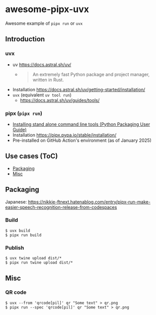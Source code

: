# awesome-pipx-uvx
Awesome example of `pipx run` or `uvx`

## Introduction

### uvx

* uv https://docs.astral.sh/uv/
    * >An extremely fast Python package and project manager, written in Rust.
* Installation https://docs.astral.sh/uv/getting-started/installation/
* `uvx` (equivalent `uv tool run`)
    * https://docs.astral.sh/uv/guides/tools/

### pipx (`pipx run`)

* [Installing stand alone command line tools (Python Packaging User Guide)](https://packaging.python.org/en/latest/guides/installing-stand-alone-command-line-tools/)
* Installation https://pipx.pypa.io/stable/installation/
* Pre-installed on GitHub Action's environment (as of January 2025)

## Use cases (ToC)

* [Packaging](#Packaging)
* [Misc](#Misc)

## Packaging

Japanese: https://nikkie-ftnext.hatenablog.com/entry/pipx-run-make-easier-speech-recognition-release-from-codespaces

### Build

```shell
$ uvx build
$ pipx run build
```

### Publish

```shell
$ uvx twine upload dist/*
$ pipx run twine upload dist/*
```

## Misc

### QR code

```shell
$ uvx --from 'qrcode[pil]' qr "Some text" > qr.png
$ pipx run --spec 'qrcode[pil]' qr "Some text" > qr.png
```
